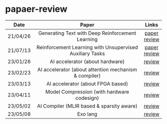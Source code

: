 # papaer-review
|Date|Paper|Links|
|:----:|:-------:|:----:|
|21/04/26|Generating Text with Deep Reinforcement Learning|[paper](https://arxiv.org/abs/1510.09202)<br>[review](/Reviews/Generating_Text_with_Deep_Reinforcement_Learning_.pdf)|
|21/07/13|Reinforcement Learning with Unsupervised Auxiliary Tasks|[paper](https://arxiv.org/abs/1611.05397)<br>[review](/Reviews/Reinforcement_Learning_with_Unsupervised_Auxiliary_Tasks.pdf)|
|23/01/26|AI accelerator (about hardware)|[review](/Reviews/AI_accelerator.pdf)|
|23/02/23|AI accelerator (about attention mechanism & compiler) |[review](/Reviews/02_23.pdf)|
|23/03/13|AI accelerator (about FPGA based) |[review](/Reviews/03_13.pdf)|
|23/04/11|Model Compression (with hardware codesign) |[review](/Reviews/model_compression.pdf)|
|23/05/02|AI Compiler (MLIR based & sparsity aware) |[review](/Reviews/ai_compiler.pdf)|
|23/05/08|Exo lang | [review](/Reviews/Exo_lang.pdf)
